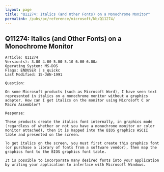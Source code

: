 ```yaml
---
layout: page
title: "Q11274: Italics (and Other Fonts) on a Monochrome Monitor"
permalink: /pubs/pc/reference/microsoft/kb/Q11274/
---
```


## Q11274: Italics (and Other Fonts) on a Monochrome Monitor

	Article: Q11274
	Version(s): 3.00 4.00 5.00 5.10 6.00 6.00a
	Operating System: MS-DOS
	Flags: ENDUSER | s_quickc
	Last Modified: 15-JAN-1991
	
	Question:
	
	On some Microsoft products (such as Microsoft Word), I have seen text
	represented in italics on a monochrome monitor without a graphics
	adapter. How can I get italics on the monitor using Microsoft C or
	Macro Assembler?
	
	Response:
	
	These products create the italics font internally, in graphics mode
	(regardless of whether or not you have a monochrome monitor or color
	monitor attached), then it is mapped into the BIOS graphics ASCII
	table and presented on the screen.
	
	To get italics on the screen, you must first create this graphics font
	(or purchase a library of fonts from a software vendor), then map the
	graphics font to the BIOS graphics font table.
	
	It is possible to incorporate many desired fonts into your application
	by writing your application to interface with Microsoft Windows.
